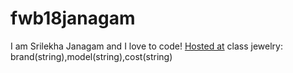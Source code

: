 # fwb18janagam
I am Srilekha Janagam and I love to code!
[Hosted at](https://intense-atoll-63311.herokuapp.com/)
class jewelry: brand(string),model(string),cost(string)